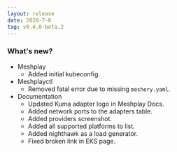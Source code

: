 ```yaml
---
layout: release
date: 2020-7-8
tag: v0.4.0-beta.2
---
```


### What's new?

- Meshplay
  - Added initial kubeconfig.
- Meshplayctl
  - Removed fatal error due to missing `meshery.yaml`.
- Documentation
  - Updated Kuma adapter logo in Meshplay Docs.
  - Added network ports to the adapters table.
  - Added providers screenshot.
  - Added all supported platforms to list.
  - Added nighthawk as a load generator.
  - Fixed broken link in EKS page.

